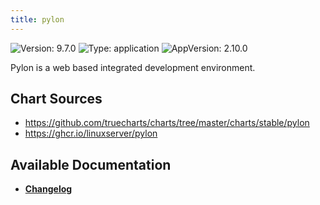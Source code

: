 ```yaml
---
title: pylon
---
```


![Version: 9.7.0](https://img.shields.io/badge/Version-9.7.0-informational?style=flat-square) ![Type: application](https://img.shields.io/badge/Type-application-informational?style=flat-square) ![AppVersion: 2.10.0](https://img.shields.io/badge/AppVersion-2.10.0-informational?style=flat-square)

Pylon is a web based integrated development environment.

## Chart Sources

- https://github.com/truecharts/charts/tree/master/charts/stable/pylon
- https://ghcr.io/linuxserver/pylon

## Available Documentation

- [**Changelog**](./CHANGELOG.md)
